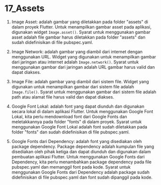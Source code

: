 # 17_Assets

1. Image Asset: adalah gambar yang diletakkan pada folder "assets" di dalam proyek Flutter. Untuk menampilkan gambar asset pada aplikasi, digunakan widget ``Image.asset()``. Syarat untuk menggunakan gambar asset adalah file gambar harus diletakkan pada folder "assets" dan sudah didefinisikan di file pubspec.yaml.

2. Image Network: adalah gambar yang diambil dari internet dengan menggunakan URL. Widget yang digunakan untuk menampilkan gambar dari jaringan atau internet adalah ``Image.network()``. Syarat untuk menggunakan gambar dari jaringan adalah URL gambar harus valid dan dapat diakses.

3. Image File: adalah gambar yang diambil dari sistem file. Widget yang digunakan untuk menampilkan gambar dari sistem file adalah ``Image.file()``. Syarat untuk menggunakan gambar dari sistem file adalah path atau alamat file harus valid dan dapat diakses.

4. Google Font Lokal: adalah font yang dapat diunduh dan digunakan secara lokal di dalam aplikasi Flutter. Untuk menggunakan Google Font Lokal, kita perlu mendownload font dari Google Fonts dan meletakkannya pada folder "fonts" di dalam proyek. Syarat untuk menggunakan Google Font Lokal adalah font sudah diletakkan pada folder "fonts" dan sudah didefinisikan di file pubspec.yaml.

5. Google Fonts dari Dependency: adalah font yang disediakan oleh package dependency. Package dependency adalah kumpulan file yang disediakan oleh pihak ketiga dan dapat diunduh dan digunakan dalam pembuatan aplikasi Flutter. Untuk menggunakan Google Fonts dari Dependency, kita perlu menambahkan package dependency pada file pubspec.yaml dan memanggil font pada kode. Syarat untuk menggunakan Google Fonts dari Dependency adalah package sudah didefinisikan di file pubspec.yaml dan font sudah dipanggil pada kode.
